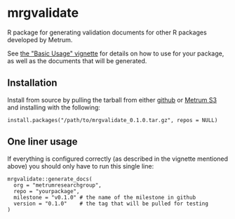 # mrgvalidate
R package for generating validation documents for other R packages developed by Metrum.

See [the "Basic Usage" vignette](https://ghe.metrumrg.com/pages/tech-solutions/mrgvalidate/articles/basic_usage.html) for details on how to use for your package, as well as the documents that will be generated.

## Installation

Install from source by pulling the tarball from either [github](https://ghe.metrumrg.com/tech-solutions/mrgvalidate/releases) or [Metrum S3]( https://s3.amazonaws.com/mpn.metworx.dev/releases/mrgvalidate/) and installing with the following:

```
install.packages("/path/to/mrgvalidate_0.1.0.tar.gz", repos = NULL)
```

## One liner usage

If everything is configured correctly (as described in the vignette mentioned above) you should only have to run this single line:
```
mrgvalidate::generate_docs(
  org = "metrumresearchgroup",
  repo = "yourpackage",
  milestone = "v0.1.0" # the name of the milestone in github
  version = "0.1.0"    # the tag that will be pulled for testing
)
```
